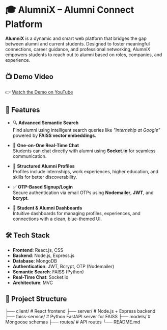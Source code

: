 # 🎓 AlumniX – Alumni Connect Platform

**AlumniX** is a dynamic and smart web platform that bridges the gap between alumni and current students. Designed to foster meaningful connections, career guidance, and professional networking, AlumniX empowers students to reach out to alumni based on roles, companies, and experience.

## 📺 Demo Video

👉 [Watch the Demo on YouTube](https://youtu.be/Pl26dveqHq0)

## 🚀 Features

- 🔍 **Advanced Semantic Search**  
  Find alumni using intelligent search queries like _"internship at Google"_ powered by **FAISS vector embeddings**.

- 💬 **One-on-One Real-Time Chat**  
  Students can chat directly with alumni using **Socket.io** for seamless communication.

- 🧠 **Structured Alumni Profiles**  
  Profiles include internships, work experiences, higher education, and skills for better discoverability.

- ✅ **OTP-Based Signup/Login**  
  Secure authentication via email OTPs using **Nodemailer**, **JWT**, and **bcrypt**.

- 🎨 **Student & Alumni Dashboards**  
  Intuitive dashboards for managing profiles, experiences, and connections with a clean, blue-themed UI.

## 🛠️ Tech Stack

- **Frontend**: React.js, CSS  
- **Backend**: Node.js, Express.js  
- **Database**: MongoDB  
- **Authentication**: JWT, Bcrypt, OTP (Nodemailer)  
- **Semantic Search**: FAISS (Python)  
- **Real-Time Chat**: Socket.io  
- **Architecture**: MVC

## 📂 Project Structure

├── client/ # React frontend
├── server/ # Node.js + Express backend
├── faiss-service/ # Python FastAPI server for FAISS
├── models/ # Mongoose schemas
├── routes/ # API routes
└── README.md
